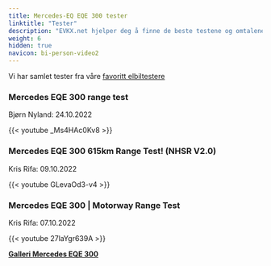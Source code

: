 ```yaml
---
title: Mercedes-EQ EQE 300 tester
linktitle: "Tester"
description: "EVKX.net hjelper deg å finne de beste testene og omtalene av denne modellen."
weight: 6
hidden: true
navicon: bi-person-video2
---
```

Vi har samlet tester fra våre [favoritt elbiltestere](../../../../../guides/evreviewers/)

<div class="container text-center shadow p-2 pe-4 mb-5 bg-body-tertiary rounded border">
<h3>Mercedes EQE 300 range test</h3>
<p>Bjørn Nyland: 24.10.2022</p>

{{< youtube _Ms4HAc0Kv8 >}}

</div>
<div class="container text-center shadow p-2 pe-4 mb-5 bg-body-tertiary rounded border">
<h3>Mercedes EQE 300 615km Range Test! (NHSR V2.0)</h3>
<p>Kris Rifa: 09.10.2022</p>

{{< youtube GLevaOd3-v4 >}}

</div>
<div class="container text-center shadow p-2 pe-4 mb-5 bg-body-tertiary rounded border">
<h3>Mercedes EQE 300 | Motorway Range Test</h3>
<p>Kris Rifa: 07.10.2022</p>

{{< youtube 27laYgr639A >}}

</div>
<div class="mt-3 mb-3">
<a href="../gallery/" class="text-decoration-none text-black">
<strong><i class="bi-arrow-left"></i>Galleri  </strong>
</a>
<a href="../" class="text-decoration-none text-black float-end">
<strong>Mercedes EQE 300 <i class="bi-arrow-right"></i></strong>
</a>
</div>
